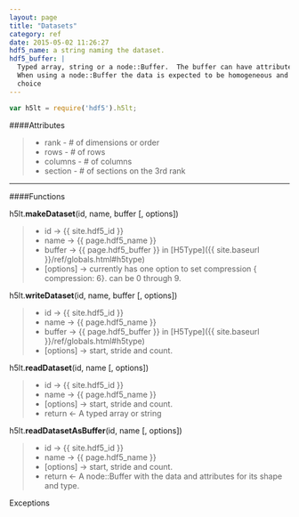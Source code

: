 ```yaml
---
layout: page
title: "Datasets"
category: ref
date: 2015-05-02 11:26:27
hdf5_name: a string naming the dataset. 
hdf5_buffer: |
  Typed array, string or a node::Buffer.  The buffer can have attributes describing its shape. 
  When using a node::Buffer the data is expected to be homogeneous and the type attribute set to 
  choice
---
```


```javascript
var h5lt = require('hdf5').h5lt;
```
####Attributes
> * rank - # of dimensions or order
> * rows - # of rows
> * columns - # of columns
> * section - # of sections on the 3rd rank

* * *
  
####Functions

h5lt.**makeDataset**(id, name, buffer [, options])  
> 
> *  id &rarr; {{ site.hdf5_id }}
> *  name &rarr; {{ page.hdf5_name }}
> *  buffer &rarr; {{ page.hdf5_buffer }} in [H5Type]({{ site.baseurl }}/ref/globals.html#h5type)
> *  [options] &rarr; currently has one option to set compression { compression: 6}. can be 0 through 9.

h5lt.**writeDataset**(id, name, buffer [, options])  
> 
> *  id &rarr; {{ site.hdf5_id }}
> *  name &rarr; {{ page.hdf5_name }}
> *  buffer &rarr; {{ page.hdf5_buffer }} in [H5Type]({{ site.baseurl }}/ref/globals.html#h5type)
> *  [options] &rarr; start, stride and count.

h5lt.**readDataset**(id, name [, options])  
> 
> *  id &rarr; {{ site.hdf5_id }}
> *  name &rarr; {{ page.hdf5_name }}
> *  [options] &rarr; start, stride and count.
> *  return &larr; A typed array or string

h5lt.**readDatasetAsBuffer**(id, name [, options])  
>
> *  id &rarr; {{ site.hdf5_id }}
> *  name &rarr; {{ page.hdf5_name }}
> *  [options] &rarr; start, stride and count.
> *  return &larr; A node::Buffer with the data and attributes for its shape and type.

Exceptions

